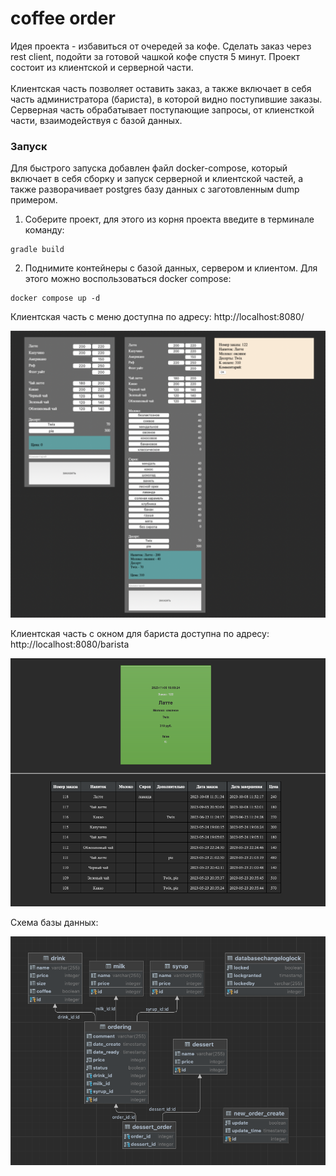 # coffee order

Идея проекта - избавиться от очередей за кофе. Сделать заказ через rest client, подойти за готовой чашкой кофе спустя 5 минут. Проект состоит из клиентской и серверной части.
<br><br> Клиентская часть позволяет оставить заказ, а также включает в себя часть администратора (бариста), в которой видно поступившие заказы.<br>Серверная часть обрабатывает поступающие запросы, от клиенсткой части, взаимодействуя с базой данных.

### Запуск

Для быстрого запуска добавлен файл docker-compose, который включает в себя сборку и запуск серверной и клиентской частей, а также разворачивает postgres базу данных с заготовленным dump примером.
1. Соберите проект, для этого из корня проекта введите в терминале команду:
```
gradle build 
```
2. Поднимите контейнеры с базой данных, сервером и клиентом. Для этого можно воспользоваться docker compose:
```
docker compose up -d
```

Клиентская часть с меню доступна по адресу: http://localhost:8080/

![Меню](client/src/main/resources/readmeImages/menuorder.png)

Клиентская часть с окном для бариста доступна по адресу: http://localhost:8080/barista

![Панель бариста](client/src/main/resources/readmeImages/barista.png)

Схема базы данных:

![Схема базы](server/src/main/resources/readmeImage/databasediagram.png)
